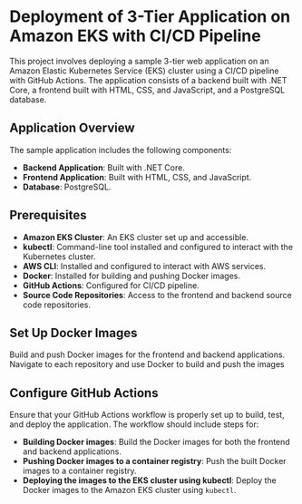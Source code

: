 # Deployment of 3-Tier Application on Amazon EKS with CI/CD Pipeline

This project involves deploying a sample 3-tier web application on an Amazon Elastic Kubernetes Service (EKS) cluster using a CI/CD pipeline with GitHub Actions. The application consists of a backend built with .NET Core, a frontend built with HTML, CSS, and JavaScript, and a PostgreSQL database.

## Application Overview

The sample application includes the following components:

- **Backend Application**: Built with .NET Core.
- **Frontend Application**: Built with HTML, CSS, and JavaScript.
- **Database**: PostgreSQL.


## Prerequisites

- **Amazon EKS Cluster**: An EKS cluster set up and accessible.
- **kubectl**: Command-line tool installed and configured to interact with the Kubernetes cluster.
- **AWS CLI**: Installed and configured to interact with AWS services.
- **Docker**: Installed for building and pushing Docker images.
- **GitHub Actions**: Configured for CI/CD pipeline.
- **Source Code Repositories**: Access to the frontend and backend source code repositories.

## Set Up Docker Images

Build and push Docker images for the frontend and backend applications. Navigate to each repository and use Docker to build and push the images

## Configure GitHub Actions

Ensure that your GitHub Actions workflow is properly set up to build, test, and deploy the application. The workflow should include steps for:

- **Building Docker images**: Build the Docker images for both the frontend and backend applications.
- **Pushing Docker images to a container registry**: Push the built Docker images to a container registry.
- **Deploying the images to the EKS cluster using kubectl**: Deploy the Docker images to the Amazon EKS cluster using `kubectl`.



